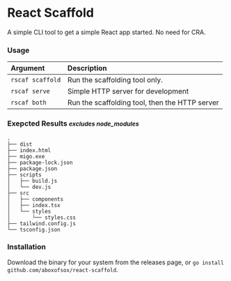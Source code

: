 # React Scaffold
A simple CLI tool to get a simple React app started. No need for CRA.

### Usage
| Argument         | Description                                     |
|:-----------------|:------------------------------------------------|
| `rscaf scaffold` | Run the scaffolding tool only.                  |
| `rscaf serve`    | Simple HTTP server for development              |
| `rscaf both`     | Run the scaffolding tool, then the HTTP server  |

### Exepcted Results <small>*excludes node_modules*</small>
```
.
├── dist
├── index.html
├── migo.exe
├── package-lock.json
├── package.json
├── scripts
│   ├── build.js
│   └── dev.js
├── src
│   ├── components
│   ├── index.tsx
│   └── styles
│       └── styles.css
├── tailwind.config.js
└── tsconfig.json
```

### Installation
Download the binary for your system from the releases page, or `go install github.com/aboxofsox/react-scaffold`. 